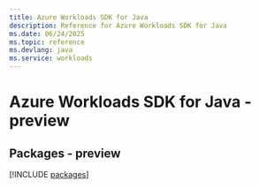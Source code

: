 ```yaml
---
title: Azure Workloads SDK for Java
description: Reference for Azure Workloads SDK for Java
ms.date: 06/24/2025
ms.topic: reference
ms.devlang: java
ms.service: workloads
---
```

# Azure Workloads SDK for Java - preview
## Packages - preview
[!INCLUDE [packages](workloads-index.md)]